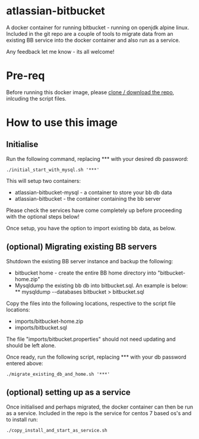 # atlassian-bitbucket
A docker container for running bitbucket - running on openjdk alpine linux.
Included in the git repo are a couple of tools to migrate data from an existing BB service into the docker container and also run as a service.

Any feedback let me know - its all welcome!

# Pre-req

Before running this docker image, please [clone / download the repo](https://github.com/blofse/atlassian-bitbucket), inlcuding the script files.

# How to use this image
## Initialise
Run the following command, replacing *** with your desired db password:
```
./initial_start_with_mysql.sh '***'
```
This will setup two containers: 
* atlassian-bitbucket-mysql - a container to store your bb db data
* atlassian-bitbucket - the container containing the bb server

Please check the services have come completely up before proceeding with the optional steps below!

Once setup, you have the option to import existing bb data, as below.

## (optional) Migrating existing BB servers

Shutdown the existing BB server instance and backup the following:
* bitbucket home - create the entire BB home directory into "bitbucket-home.zip"
* Mysqldump the existing bb db into bitbucket.sql. An example is below:
** mysqldump --databases bitbucket > bitbucket.sql

Copy the files into the following locations, respective to the script file locations:
* imports/bitbucket-home.zip
* imports/bitbucket.sql

The file "imports/bitbucket.properties" should not need updating and should be left alone.

Once ready, run the following script, replacing *** with your db password entered above:
```
./migrate_existing_db_and_home.sh '***'
```

## (optional) setting up as a service

Once initialised and perhaps migrated, the docker container can then be run as a service. 
Included in the repo is the service for centos 7 based os's and to install run:
```
./copy_install_and_start_as_service.sh
```
